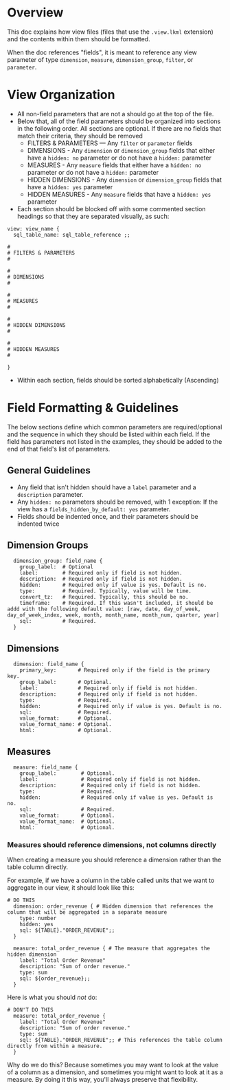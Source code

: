 # Overview
This doc explains how view files (files that use the `.view.lkml` extension) and the contents within them should be formatted.

When the doc references "fields", it is meant to reference any view parameter of type `dimension`, `measure`, `dimension_group`, `filter`, or `parameter`.

# View Organization

* All non-field parameters that are not a  should go at the top of the file.
* Below that, all of the field parameters should be organized into sections in the following order. All sections are optional. If there are no fields that match their criteria, they should be removed
  * FILTERS & PARAMETERS — Any `filter` or `parameter` fields
  * DIMENSIONS - Any `dimension` or `dimension_group` fields that either have a `hidden: no` parameter or do not have a `hidden:` parameter
  * MEASURES  - Any `measure` fields that either have a `hidden: no` parameter or do not have a `hidden:` parameter
  * HIDDEN DIMENSIONS - Any `dimension` or `dimension_group` fields that have a `hidden: yes` parameter
  * HIDDEN MEASURES - Any `measure` fields that have a `hidden: yes` parameter
* Each section should be blocked off with some commented section headings so that they are separated visually, as such:
```
view: view_name {
  sql_table_name: sql_table_reference ;;
        
#
# FILTERS & PARAMETERS
#

#
# DIMENSIONS
#

#
# MEASURES
#

#
# HIDDEN DIMENSIONS
#

#
# HIDDEN MEASURES
#

}
```
* Within each section, fields should be sorted alphabetically (Ascending)

# Field Formatting & Guidelines
The below sections define which common parameters are required/optional and the sequence in which they should be listed within each field. If the field has parameters not listed in the examples, they should be added to the end of that field's list of parameters.

## General Guidelines
* Any field that isn't hidden should have a `label` parameter and a `description` parameter.
* Any `hidden: no` parameters should be removed, with 1 exception: If the view has a `fields_hidden_by_default: yes` parameter.
* Fields should be indented once, and their parameters should be indented twice

## Dimension Groups
```
  dimension_group: field_name {
    group_label:  # Optional
    label:        # Required only if field is not hidden.
    description:  # Required only if field is not hidden.
    hidden:       # Required only if value is yes. Default is no.
    type:         # Required. Typically, value will be time.
    convert_tz:   # Required. Typically, this should be no.
    timeframe:    # Required. If this wasn't included, it should be addd with the following default value: [raw, date, day_of_week, day_of_week_index, week, month, month_name, month_num, quarter, year]
    sql:          # Required.
  }
```

## Dimensions
```
  dimension: field_name {
    primary_key:       # Required only if the field is the primary key.
    group_label:       # Optional.
    label:             # Required only if field is not hidden.
    description:       # Required only if field is not hidden.
    type:              # Required.
    hidden:            # Required only if value is yes. Default is no.
    sql:               # Required.
    value_format:      # Optional.
    value_format_name: # Optional.
    html:              # Optional.
```

## Measures
```
  measure: field_name {
    group_label:        # Optional.
    label:              # Required only if field is not hidden.
    description:        # Required only if field is not hidden.
    type:               # Required.
    hidden:             # Required only if value is yes. Default is no.
    sql:                # Required.
    value_format:       # Optional.
    value_format_name:  # Optional.
    html:               # Optional.
```
### Measures should reference dimensions, not columns directly
When creating a measure you should reference a dimension rather than the table column directly.

For example, if we have a column in the table called units that we want to aggregate in our view, it should look like this:
```
# DO THIS
  dimension: order_revenue { # Hidden dimension that references the column that will be aggregated in a separate measure
    type: number
    hidden: yes
    sql: ${TABLE}."ORDER_REVENUE";;
  }

  measure: total_order_revenue { # The measure that aggregates the hidden dimension
    label: "Total Order Revenue"
    description: "Sum of order revenue."
    type: sum
    sql: ${order_revenue};;
  }
```
Here is what you should _not_ do:
```
# DON'T DO THIS
  measure: total_order_revenue {
    label: "Total Order Revenue"
    description: "Sum of order revenue."
    type: sum
    sql: ${TABLE}."ORDER_REVENUE";; # This references the table column directly from within a measure.
  }
```
Why do we do this? Because sometimes you may want to look at the value of a column as a dimension, and sometimes you might want to look at it as a measure. By doing it this way, you'll always preserve that flexibility.
